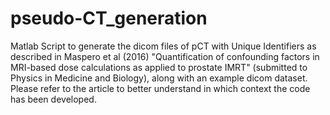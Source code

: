 # pseudo-CT_generation
Matlab Script to generate the dicom files of pCT with Unique Identifiers as described in Maspero et al (2016) "Quantification of confounding factors in MRI-based dose calculations as applied to prostate IMRT" (submitted to Physics in Medicine and Biology), along with an example dicom dataset. Please refer to the article to better understand in which context the code has been developed.
